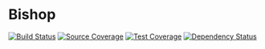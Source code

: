 # Bishop
[![Build Status][travis-image]][travis-url]
[![Source Coverage][codecov-image]][codecov-url]
[![Test Coverage][codeclimate-image]][codeclimate-url]
[![Dependency Status][dependencyci-image]][dependencyci-url]

[travis-url]: https://travis-ci.org/serianox/bishop
[travis-image]: https://travis-ci.org/serianox/bishop.svg

[codecov-url]: https://codecov.io/gh/serianox/bishop
[codecov-image]: https://codecov.io/gh/serianox/bishop/branch/master/graph/badge.svg

[codeclimate-url]: https://codeclimate.com/github/serianox/bishop/test_coverage
[codeclimate-image]: https://api.codeclimate.com/v1/badges/9873c1075d2af8ade0ac/test_coverage

[dependencyci-url]: https://dependencyci.com/github/serianox/bishop
[dependencyci-image]: https://dependencyci.com/github/serianox/bishop/badge

